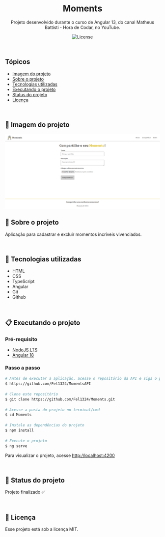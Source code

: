 <h1 align="center">Moments</h1>

<p align="center">
    Projeto desenvolvido durante o curso de Angular 13, do canal Matheus Battisti - Hora de Codar, no YouTube.
</p>

<p align="center">
  <img alt="License" src="https://img.shields.io/static/v1?label=license&message=MIT&color=49AA26&labelColor=000000">
</p>

<br>

## Tópicos
- [Imagem do projeto](#img)
- [Sobre o projeto](#sobre)
- [Tecnologias utilizadas](#tec)
- [Executando o projeto](#execute)
- [Status do projeto](#status)
- [Licença](#license)

<br>

<h2 id="img">📸 Imagem do projeto</h2>

<img src=".github/preview.png" alt="Imagem do projeto">

<br>

<h2 id="sobre">📖 Sobre o projeto</h2>

<p align="justify">Aplicação para cadastrar e excluir momentos incríveis vivenciados.</p>

<br>

<h2 id="tec">🤖 Tecnologias utilizadas</h2>

* HTML
* CSS
* TypeScript
* Angular
* Git
* Github

<br>

<h2 id="execute">📋 Executando o projeto</h2>

<h3>Pré-requisito</h3>

* [NodeJS LTS](https://nodejs.org/en/)
* [Angular 18](https://v18.angular.dev/installation)

<h3>Passo a passo</h3>

```bash
# Antes de executar a aplicação, acesse o repositório da API e siga o passo a passo para executá-la
$ https://github.com/Fel1324/MomentsAPI

# Clone este repositório
$ git clone https://github.com/Fel1324/Moments.git

# Acesse a pasta do projeto no terminal/cmd
$ cd Moments

# Instale as dependências do projeto
$ npm install

# Execute o projeto
$ ng serve
```
Para visualizar o projeto, acesse [http://localhost:4200](http://localhost:4200)

<br>

<h2 id="status">🚧 Status do projeto</h2>

Projeto finalizado ✅

<br>

<h2 id="license">📝 Licença</h2

Esse projeto está sob a licença MIT.
